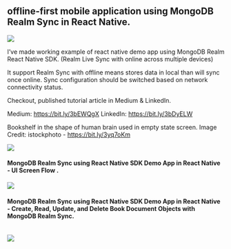 ## offline-first mobile application using MongoDB Realm Sync in React Native.

<img src="https://lakshmankambam.com/coverPicPost.jpg" />

I’ve made working example of react native demo app using MongoDB Realm React Native SDK. (Realm Live Sync with online across multiple devices)

It support Realm Sync with offline means stores data in local than will sync once online. Sync configuration should be switched based on network connectivity status.

Checkout, published tutorial article in Medium & LinkedIn.

Medium: https://bit.ly/3bEWQgX
LinkedIn: https://bit.ly/3bDyELW

Bookshelf in the shape of human brain used in empty state screen. 
Image Credit: istockphoto - https://bit.ly/3yq7oKm

<img src="https://lakshmankambam.com/emptyStateScreen.jpg" />

#### MongoDB Realm Sync using React Native SDK Demo App in React Native - UI Screen Flow .
<img src="https://lakshmankambam.com/uiflowscreennobackdrop.jpg" />

#### MongoDB Realm Sync using React Native SDK Demo App in React Native - Create, Read, Update, and Delete Book Document Objects with MongoDB Realm Sync. <br/><br/>

<img src="https://lakshmankambam.com/0-7MRDB.gif" />


